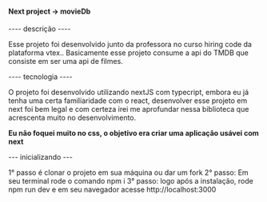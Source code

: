 #### Next project -> movieDb

---- descrição ----

Esse projeto foi desenvolvido junto da professora no curso hiring code da plataforma vtex.. Basicamente esse projeto consume a api do TMDB que consiste em ser uma api de filmes.

---- tecnologia ----

O projeto foi desenvolvido utilizando nextJS com typecript, embora eu já tenha uma certa familiaridade com o react, desenvolver esse projeto em next foi bem legal e com certeza irei me aprofundar nessa biblioteca que acrescenta muito no desenvolvimento.

**Eu não foquei muito no css, o objetivo era criar uma aplicação usávei com next**

--- inicializando ---

1° passo é clonar o projeto em sua máquina ou dar um fork
2° passo: Em seu terminal rode o comando npm i
3° passo: logo após a instalação, rode npm run dev e em seu navegador acesse http://localhost:3000 